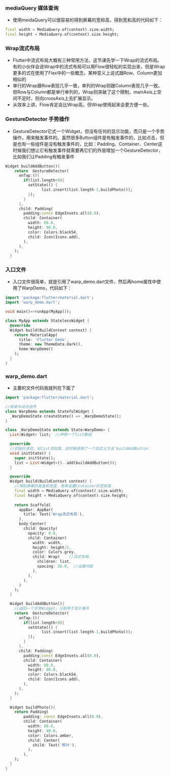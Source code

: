 ### mediaQuery 媒体查询

* 使用meidaQuery可以很容易的得到屏幕的宽和高，得到宽和高的代码如下：

```dart
final width = MediaQuery.of(context).size.width;
final height = MediaQuery.of(context).size.height;
```

### Wrap流式布局

* Flutter中流式布局大概有三种常用方法，这节课先学一下Wrap的流式布局。有的小伙伴会说Wrap中的流式布局可以用Flow很轻松的实现出来，但是Wrap更多的式在使用了Flex中的一些概念，某种意义上说式跟Row、Column更加相似的
* 单行的Wrap跟Row表现几乎一致，单列的Wrap则跟Column表现几乎一致。但Row与Column都是单行单列的，Wrap则突破了这个限制，mainAxis上空间不足时，则向crossAxis上去扩展显示。
* 从效率上讲，Flow肯定会比Wrap高，但Wrap使用起来会更方便一些。

### GestureDetector 手势操作

* GestureDetector它式一个Widget，但没有任何的显示功能，而只是一个手势操作，用来触发事件的。虽然很多Button组件是有触发事件的，比如点击，但是也有一些组件是没有触发事件的，比如：Padding、Container、Center这时候我们想让它有触发事件就需要再它们的外层增加一个GestureDetector，比如我们让Padding有触发事件

```dart
Widget buildAddButton(){
    return  GestureDetector(
      onTap:(){
        if(list.length<9){
          setState(() {
                list.insert(list.length-1,buildPhoto());
          });
        }
      },
      child: Padding(
        padding:const EdgeInsets.all(8.0),
        child: Container(
          width: 80.0,
          height: 80.0,
          color: Colors.black54,
          child: Icon(Icons.add),
        ),
      ),
    );
  }
  ```

### 入口文件

* 入口文件很简单，就是引用了warp_demo.dart文件，然后再home属性中使用了WarpDemo，代码如下：

```dart
import 'package:flutter/material.dart';
import 'warp_demo.dart';

void main()=>runApp(MyApp());

class MyApp extends StatelessWidget {
  @override
  Widget build(BuildContext context) {
    return MaterialApp(
      title: 'Flutter Demo',
      theme: new ThemeData.dark(),
      home:WarpDemo()
    );
  }
}
```

### warp_demo.dart

* 主要的文件代码我就列在下面了

```dart
import 'package:flutter/material.dart';

//继承与动态组件
class WarpDemo extends StatefulWidget {
  _WarpDemoState createState() => _WarpDemoState();
}

class _WarpDemoState extends State<WarpDemo> {
  List<Widget> list;  //声明一个list数组

  @override
  //初始化状态，给list添加值，这时候调用了一个自定义方法`buildAddButton`
  void initState() { 
    super.initState();
    list = List<Widget>()..add(buildAddButton());
  }

  @override
  Widget build(BuildContext context) {
    //得到屏幕的高度和宽度，用来设置Container的宽和高
    final width = MediaQuery.of(context).size.width;
    final height = MediaQuery.of(context).size.height;
    
    return Scaffold(
      appBar: AppBar(
        title: Text('Wrap流式布局'),
      ),
      body:Center(
        child: Opacity(
          opacity: 0.8,
          child: Container(
            width: width,
            height: height/2,
            color: Colors.grey,
            child: Wrap(    //流式布局，
              children: list,
              spacing: 26.0,  //设置间距
            ),
          ),
        ),
      )
    );
  }

  Widget buildAddButton(){
    //返回一个手势Widget，只用用于显示事件
    return  GestureDetector(
      onTap:(){
        if(list.length<9){
          setState(() {
                list.insert(list.length-1,buildPhoto());
          });
        }
      },
      child: Padding(
        padding:const EdgeInsets.all(8.0),
        child: Container(
          width: 80.0,
          height: 80.0,
          color: Colors.black54,
          child: Icon(Icons.add),
        ),
      ),
    );
  }

  Widget buildPhoto(){
    return Padding(
        padding: const EdgeInsets.all(8.0),
        child: Container(
          width: 80.0,
          height: 80.0,
          color: Colors.amber,
          child: Center(
            child: Text('照片'),
          ),
        ),
    );
  }
}
```